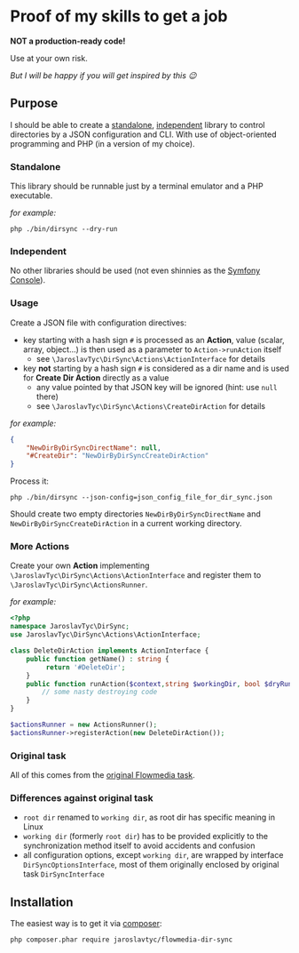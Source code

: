 # Proof of my skills to get a job

**NOT a production-ready code!**

Use at your own risk.

*But I will be happy if you will get inspired by this 😉*

## Purpose

I should be able to create a [standalone](#standalone), [independent](#independent) library to control directories by a JSON configuration and CLI. With use of object-oriented programming and PHP (in a version of my choice).

### Standalone

This library should be runnable just by a terminal emulator and a PHP executable.

*for example:*
```shell script
php ./bin/dirsync --dry-run
```

### Independent

No other libraries should be used (not even shinnies as the [Symfony Console](https://symfony.com/doc/current/components/console.html#installation)).

### Usage

Create a JSON file with configuration directives:
- key starting with a hash sign `#` is processed as an **Action**, value (scalar, array, object...) is then used as a parameter to `Action->runAction` itself
  - see `\JaroslavTyc\DirSync\Actions\ActionInterface` for details
- key **not** starting by a hash sign `#` is considered as a dir name and is used for **Create Dir Action** directly as a value
  - any value pointed by that JSON key will be ignored (hint: use `null` there)
  - see `\JaroslavTyc\DirSync\Actions\CreateDirAction` for details 

*for example:*
```json
{
    "NewDirByDirSyncDirectName": null,
    "#CreateDir": "NewDirByDirSyncCreateDirAction"
}
```

Process it:

```shell script
php ./bin/dirsync --json-config=json_config_file_for_dir_sync.json
```

Should create two empty directories `NewDirByDirSyncDirectName` and `NewDirByDirSyncCreateDirAction` in a current working directory.

### More Actions

Create your own **Action** implementing `\JaroslavTyc\DirSync\Actions\ActionInterface` and register them to `\JaroslavTyc\DirSync\ActionsRunner`.

*for example:*

```php
<?php
namespace JaroslavTyc\DirSync;
use JaroslavTyc\DirSync\Actions\ActionInterface;

class DeleteDirAction implements ActionInterface {
    public function getName() : string {
         return '#DeleteDir';
    }
    public function runAction($context,string $workingDir, bool $dryRun) {
        // some nasty destroying code
    }
}

$actionsRunner = new ActionsRunner();
$actionsRunner->registerAction(new DeleteDirAction());
```

### Original task

All of this comes from the [original Flowmedia task](original_task/index.html).

### Differences against original task

- `root dir` renamed to `working dir`, as root dir has specific meaning in Linux
- `working dir` (formerly `root dir`) has to be provided explicitly to the synchronization method itself to avoid accidents and confusion
- all configuration options, except `working dir`, are wrapped by interface `DirSyncOptionsInterface`, most of them originally enclosed by original task `DirSyncInterface`

## Installation 

The easiest way is to get it via [composer](https://getcomposer.org/):

```sh
php composer.phar require jaroslavtyc/flowmedia-dir-sync
```